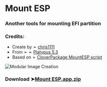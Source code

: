 # Mount ESP

### Another tools for mounting EFI partition

### Credits:
- Create by ➢ [chris1111](https://github.com/chris1111/)
- From ➢ ➢ [Platypus 5.3 ](https://sveinbjorn.org/platypus)
- Based on ➢  [CloverPackage MountESP script](https://sourceforge.net/projects/cloverefiboot/)


![Modular Image Creation](https://i25.servimg.com/u/f25/18/50/18/69/captu615.png)


### Download ➤[Mount ESP.app.zip]()